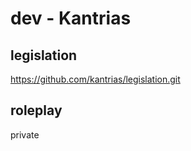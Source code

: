 # dev - Kantrias

## legislation

https://github.com/kantrias/legislation.git

## roleplay

private
